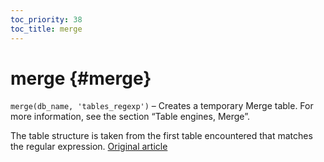 ```yaml
---
toc_priority: 38
toc_title: merge
---
```


# merge {#merge}

`merge(db_name, 'tables_regexp')` – Creates a temporary Merge table. For more information, see the section “Table engines, Merge”.

The table structure is taken from the first table encountered that matches the regular expression.
[Original article](https://clickhouse.tech/docs/en/query_language/table_functions/merge/) <!--hide-->
